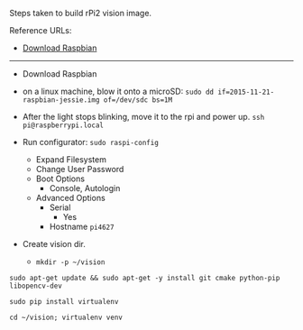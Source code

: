 Steps taken to build rPi2 vision image.

Reference URLs:

* [Download Raspbian](https://downloads.raspberrypi.org/raspbian_latest)

***

* Download Raspbian
* on a linux machine, blow it onto a microSD:
    ```sudo dd if=2015-11-21-raspbian-jessie.img of=/dev/sdc bs=1M```
* After the light stops blinking, move it to the rpi and power up.
    ```ssh pi@raspberrypi.local```

* Run configurator:
    ```sudo raspi-config```

    * Expand Filesystem
    * Change User Password
    * Boot Options
        * Console, Autologin
    * Advanced Options
        * Serial
            * Yes
        * Hostname
            ```pi4627```

* Create vision dir.
    * ```mkdir -p ~/vision```


```sudo apt-get update && sudo apt-get -y install git cmake python-pip libopencv-dev```
    
```sudo pip install virtualenv```
    
```cd ~/vision; virtualenv venv```
